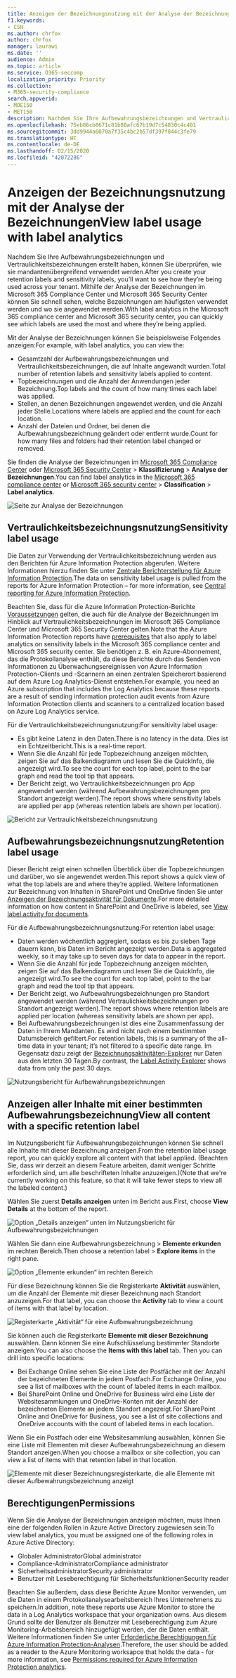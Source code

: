 ```yaml
---
title: Anzeigen der Bezeichnungsnutzung mit der Analyse der Bezeichnungen
f1.keywords:
- CSH
ms.author: chrfox
author: chrfox
manager: laurawi
ms.date: ''
audience: Admin
ms.topic: article
ms.service: O365-seccomp
localization_priority: Priority
ms.collection:
- M365-security-compliance
search.appverid:
- MOE150
- MET150
description: Nachdem Sie Ihre Aufbewahrungsbezeichnungen und Vertraulichkeitsbezeichnungen erstellt haben, können Sie überprüfen, wie sie mandantenübergreifend verwendet werden. Mithilfe der Analyse der Bezeichnungen im Microsoft 365 Compliance Center und Microsoft 365 Security Center können Sie schnell sehen, welche Bezeichnungen am häufigsten verwendet werden und wo sie angewendet werden.
ms.openlocfilehash: 75eb86cb8671c81b80afc67b19d7c54830c4c401
ms.sourcegitcommit: 3dd9944a6070a7f35c4bc2b57df397f844c3fe79
ms.translationtype: HT
ms.contentlocale: de-DE
ms.lasthandoff: 02/15/2020
ms.locfileid: "42072286"
---
```

# <a name="view-label-usage-with-label-analytics"></a><span data-ttu-id="c31f6-104">Anzeigen der Bezeichnungsnutzung mit der Analyse der Bezeichnungen</span><span class="sxs-lookup"><span data-stu-id="c31f6-104">View label usage with label analytics</span></span>

<span data-ttu-id="c31f6-105">Nachdem Sie Ihre Aufbewahrungsbezeichnungen und Vertraulichkeitsbezeichnungen erstellt haben, können Sie überprüfen, wie sie mandantenübergreifend verwendet werden.</span><span class="sxs-lookup"><span data-stu-id="c31f6-105">After you create your retention labels and sensitivity labels, you’ll want to see how they’re being used across your tenant.</span></span> <span data-ttu-id="c31f6-106">Mithilfe der Analyse der Bezeichnungen im Microsoft 365 Compliance Center und Microsoft 365 Security Center können Sie schnell sehen, welche Bezeichnungen am häufigsten verwendet werden und wo sie angewendet werden.</span><span class="sxs-lookup"><span data-stu-id="c31f6-106">With label analytics in the Microsoft 365 compliance center and Microsoft 365 security center, you can quickly see which labels are used the most and where they’re being applied.</span></span>

<span data-ttu-id="c31f6-107">Mit der Analyse der Bezeichnungen können Sie beispielsweise Folgendes anzeigen:</span><span class="sxs-lookup"><span data-stu-id="c31f6-107">For example, with label analytics, you can view the:</span></span>

- <span data-ttu-id="c31f6-108">Gesamtzahl der Aufbewahrungsbezeichnungen und Vertraulichkeitsbezeichnungen, die auf Inhalte angewandt wurden.</span><span class="sxs-lookup"><span data-stu-id="c31f6-108">Total number of retention labels and sensitivity labels applied to content.</span></span>
- <span data-ttu-id="c31f6-109">Topbezeichnungen und die Anzahl der Anwendungen jeder Bezeichnung.</span><span class="sxs-lookup"><span data-stu-id="c31f6-109">Top labels and the count of how many times each label was applied.</span></span>
- <span data-ttu-id="c31f6-110">Stellen, an denen Bezeichnungen angewendet werden, und die Anzahl jeder Stelle.</span><span class="sxs-lookup"><span data-stu-id="c31f6-110">Locations where labels are applied and the count for each location.</span></span>
- <span data-ttu-id="c31f6-111">Anzahl der Dateien und Ordner, bei denen die Aufbewahrungsbezeichnung geändert oder entfernt wurde.</span><span class="sxs-lookup"><span data-stu-id="c31f6-111">Count for how many files and folders had their retention label changed or removed.</span></span>

<span data-ttu-id="c31f6-112">Sie finden die Analyse der Bezeichnungen im [Microsoft 365 Compliance Center](https://compliance.microsoft.com/labelanalytics) oder [Microsoft 365 Security Center](https://security.microsoft.com/labelanalytics) > **Klassifizierung** > **Analyse der Bezeichnungen**.</span><span class="sxs-lookup"><span data-stu-id="c31f6-112">You can find label analytics in the [Microsoft 365 compliance center](https://compliance.microsoft.com/labelanalytics) or [Microsoft 365 security center](https://security.microsoft.com/labelanalytics) > **Classification** > **Label analytics**.</span></span>

![Seite zur Analyse der Bezeichnungen](../media/label-analytics-page.png)

## <a name="sensitivity-label-usage"></a><span data-ttu-id="c31f6-114">Vertraulichkeitsbezeichnungsnutzung</span><span class="sxs-lookup"><span data-stu-id="c31f6-114">Sensitivity label usage</span></span>

<span data-ttu-id="c31f6-115">Die Daten zur Verwendung der Vertraulichkeitsbezeichnung werden aus den Berichten für Azure Information Protection abgerufen. Weitere Informationen hierzu finden Sie unter [Zentrale Berichterstellung für Azure Information Protection](https://docs.microsoft.com/azure/information-protection/reports-aip).</span><span class="sxs-lookup"><span data-stu-id="c31f6-115">The data on sensitivity label usage is pulled from the reports for Azure Information Protection – for more information, see [Central reporting for Azure Information Protection](https://docs.microsoft.com/azure/information-protection/reports-aip).</span></span>

<span data-ttu-id="c31f6-116">Beachten Sie, dass für die Azure Information Protection-Berichte [Voraussetzungen](/azure/information-protection/reports-aip#prerequisites) gelten, die auch für die Analyse der Bezeichnungen im Hinblick auf Vertraulichkeitsbezeichnungen im Microsoft 365 Compliance Center und Microsoft 365 Security Center gelten.</span><span class="sxs-lookup"><span data-stu-id="c31f6-116">Note that the Azure Information Protection reports have [prerequisites](/azure/information-protection/reports-aip#prerequisites) that also apply to label analytics on sensitivity labels in the Microsoft 365 compliance center and Microsoft 365 security center.</span></span> <span data-ttu-id="c31f6-117">Sie benötigen z. B. ein Azure-Abonnement, das die Protokollanalyse enthält, da diese Berichte durch das Senden von Informationen zu Überwachungsereignissen von Azure Information Protection-Clients und -Scannern an einen zentralen Speicherort basierend auf dem Azure Log Analytics-Dienst entstehen.</span><span class="sxs-lookup"><span data-stu-id="c31f6-117">For example, you need an Azure subscription that includes the Log Analytics because these reports are a result of sending information protection audit events from Azure Information Protection clients and scanners to a centralized location based on Azure Log Analytics service.</span></span>

<span data-ttu-id="c31f6-118">Für die Vertraulichkeitsbezeichnungsnutzung:</span><span class="sxs-lookup"><span data-stu-id="c31f6-118">For sensitivity label usage:</span></span>

- <span data-ttu-id="c31f6-119">Es gibt keine Latenz in den Daten.</span><span class="sxs-lookup"><span data-stu-id="c31f6-119">There is no latency in the data.</span></span> <span data-ttu-id="c31f6-120">Dies ist ein Echtzeitbericht.</span><span class="sxs-lookup"><span data-stu-id="c31f6-120">This is a real-time report.</span></span>
- <span data-ttu-id="c31f6-121">Wenn Sie die Anzahl für jede Topbezeichnung anzeigen möchten, zeigen Sie auf das Balkendiagramm und lesen Sie die QuickInfo, die angezeigt wird.</span><span class="sxs-lookup"><span data-stu-id="c31f6-121">To see the count for each top label, point to the bar graph and read the tool tip that appears.</span></span>
- <span data-ttu-id="c31f6-122">Der Bericht zeigt, wo Vertraulichkeitsbezeichnungen pro App angewendet werden (während Aufbewahrungsbezeichnungen pro Standort angezeigt werden).</span><span class="sxs-lookup"><span data-stu-id="c31f6-122">The report shows where sensitivity labels are applied per app (whereas retention labels are shown per location).</span></span>

![Bericht zur Vertraulichkeitsbezeichnungsnutzung](../media/sensitivity-label-usage-report.png)

## <a name="retention-label-usage"></a><span data-ttu-id="c31f6-124">Aufbewahrungsbezeichnungsnutzung</span><span class="sxs-lookup"><span data-stu-id="c31f6-124">Retention label usage</span></span>

<span data-ttu-id="c31f6-125">Dieser Bericht zeigt einen schnellen Überblick über die Topbezeichnungen und darüber, wo sie angewendet werden.</span><span class="sxs-lookup"><span data-stu-id="c31f6-125">This report shows a quick view of what the top labels are and where they’re applied.</span></span> <span data-ttu-id="c31f6-126">Weitere Informationen zur Bezeichnung von Inhalten in SharePoint und OneDrive finden Sie unter [Anzeigen der Bezeichnungsaktivität für Dokumente](view-label-activity-for-documents.md).</span><span class="sxs-lookup"><span data-stu-id="c31f6-126">For more detailed information on how content in SharePoint and OneDrive is labeled, see [View label activity for documents](view-label-activity-for-documents.md).</span></span>

<span data-ttu-id="c31f6-127">Für die Aufbewahrungsbezeichnungsnutzung:</span><span class="sxs-lookup"><span data-stu-id="c31f6-127">For retention label usage:</span></span>

- <span data-ttu-id="c31f6-128">Daten werden wöchentlich aggregiert, sodass es bis zu sieben Tage dauern kann, bis Daten im Bericht angezeigt werden.</span><span class="sxs-lookup"><span data-stu-id="c31f6-128">Data is aggregated weekly, so it may take up to seven days for data to appear in the report.</span></span>
- <span data-ttu-id="c31f6-129">Wenn Sie die Anzahl für jede Topbezeichnung anzeigen möchten, zeigen Sie auf das Balkendiagramm und lesen Sie die QuickInfo, die angezeigt wird.</span><span class="sxs-lookup"><span data-stu-id="c31f6-129">To see the count for each top label, point to the bar graph and read the tool tip that appears.</span></span>
- <span data-ttu-id="c31f6-130">Der Bericht zeigt, wo Aufbewahrungsbezeichnungen pro Standort angewendet werden (während Vertraulichkeitsbezeichnungen pro Standort angezeigt werden).</span><span class="sxs-lookup"><span data-stu-id="c31f6-130">The report shows where retention labels are applied per location (whereas sensitivity labels are shown per app).</span></span>
- <span data-ttu-id="c31f6-131">Bei Aufbewahrungsbezeichnungen ist dies eine Zusammenfassung der Daten in Ihrem Mandanten. Es wird nicht nach einem bestimmten Datumsbereich gefiltert.</span><span class="sxs-lookup"><span data-stu-id="c31f6-131">For retention labels, this is a summary of the all-time data in your tenant; it’s not filtered to a specific date range.</span></span> <span data-ttu-id="c31f6-132">Im Gegensatz dazu zeigt der [Bezeichnungsaktivitäten-Explorer](view-label-activity-for-documents.md) nur Daten aus den letzten 30 Tagen.</span><span class="sxs-lookup"><span data-stu-id="c31f6-132">By contrast, the [Label Activity Explorer](view-label-activity-for-documents.md) shows data from only the past 30 days.</span></span>

![Nutzungsbericht für Aufbewahrungsbezeichnungen](../media/retention-label-usage-report.png)

## <a name="view-all-content-with-a-specific-retention-label"></a><span data-ttu-id="c31f6-134">Anzeigen aller Inhalte mit einer bestimmten Aufbewahrungsbezeichnung</span><span class="sxs-lookup"><span data-stu-id="c31f6-134">View all content with a specific retention label</span></span>

<span data-ttu-id="c31f6-135">Im Nutzungsbericht für Aufbewahrungsbezeichnungen können Sie schnell alle Inhalte mit dieser Bezeichnung anzeigen.</span><span class="sxs-lookup"><span data-stu-id="c31f6-135">From the retention label usage report, you can quickly explore all content with that label applied.</span></span> <span data-ttu-id="c31f6-136">(Beachten Sie, dass wir derzeit an diesem Feature arbeiten, damit weniger Schritte erforderlich sind, um alle beschrifteten Inhalte anzuzeigen.)</span><span class="sxs-lookup"><span data-stu-id="c31f6-136">(Note that we're currently working on this feature, so that it will take fewer steps to view all the labeled content.)</span></span>

<span data-ttu-id="c31f6-137">Wählen Sie zuerst **Details anzeigen** unten im Bericht aus.</span><span class="sxs-lookup"><span data-stu-id="c31f6-137">First, choose **View Details** at the bottom of the report.</span></span>

![Option „Details anzeigen“ unten im Nutzungsbericht für Aufbewahrungsbezeichnungen](../media/retention-label-usage-view-details.png)

<span data-ttu-id="c31f6-139">Wählen Sie dann eine Aufbewahrungsbezeichnung > **Elemente erkunden** im rechten Bereich.</span><span class="sxs-lookup"><span data-stu-id="c31f6-139">Then choose a retention label > **Explore items** in the right pane.</span></span>

![Option „Elemente erkunden“ im rechten Bereich](../media/retention-label-usage-explore-items.png)

<span data-ttu-id="c31f6-141">Für diese Bezeichnung können Sie die Registerkarte **Aktivität** auswählen, um die Anzahl der Elemente mit dieser Bezeichnung nach Standort anzuzeigen.</span><span class="sxs-lookup"><span data-stu-id="c31f6-141">For that label, you can choose the **Activity** tab to view a count of items with that label by location.</span></span>

![Registerkarte „Aktivität“ für eine Aufbewahrungsbezeichnung](../media/retention-label-usage-activity-tab.png)

<span data-ttu-id="c31f6-143">Sie können auch die Registerkarte **Elemente mit dieser Bezeichnung** auswählen. Dann können Sie eine Aufschlüsselung bestimmter Standorte anzeigen:</span><span class="sxs-lookup"><span data-stu-id="c31f6-143">You can also choose the **Items with this label** tab. Then you can drill into specific locations:</span></span>

- <span data-ttu-id="c31f6-144">Bei Exchange Online sehen Sie eine Liste der Postfächer mit der Anzahl der bezeichneten Elemente in jedem Postfach.</span><span class="sxs-lookup"><span data-stu-id="c31f6-144">For Exchange Online, you see a list of mailboxes with the count of labeled items in each mailbox.</span></span>
- <span data-ttu-id="c31f6-145">Bei SharePoint Online und OneDrive for Business wird eine Liste der Websitesammlungen und OneDrive-Konten mit der Anzahl der bezeichneten Elemente an jedem Standort angezeigt.</span><span class="sxs-lookup"><span data-stu-id="c31f6-145">For SharePoint Online and OneDrive for Business, you see a list of site collections and OneDrive accounts with the count of labeled items in each location.</span></span>

<span data-ttu-id="c31f6-146">Wenn Sie ein Postfach oder eine Websitesammlung auswählen, können Sie eine Liste mit Elementen mit dieser Aufbewahrungsbezeichnung an diesem Standort anzeigen.</span><span class="sxs-lookup"><span data-stu-id="c31f6-146">When you choose a mailbox or site collection, you can view a list of items with that retention label in that location.</span></span>

![Elemente mit dieser Bezeichnungsregisterkarte, die alle Elemente mit dieser Aufbewahrungsbezeichnung anzeigt](../media/retention-label-usage-content-explorer.png)

## <a name="permissions"></a><span data-ttu-id="c31f6-148">Berechtigungen</span><span class="sxs-lookup"><span data-stu-id="c31f6-148">Permissions</span></span>

<span data-ttu-id="c31f6-149">Wenn Sie die Analyse der Bezeichnungen anzeigen möchten, muss Ihnen eine der folgenden Rollen in Azure Active Directory zugewiesen sein:</span><span class="sxs-lookup"><span data-stu-id="c31f6-149">To view label analytics, you must be assigned one of the following roles in Azure Active Directory:</span></span>

- <span data-ttu-id="c31f6-150">Globaler Administrator</span><span class="sxs-lookup"><span data-stu-id="c31f6-150">Global administrator</span></span>
- <span data-ttu-id="c31f6-151">Compliance-Administrator</span><span class="sxs-lookup"><span data-stu-id="c31f6-151">Compliance administrator</span></span>
- <span data-ttu-id="c31f6-152">Sicherheitsadministrator</span><span class="sxs-lookup"><span data-stu-id="c31f6-152">Security administrator</span></span>
- <span data-ttu-id="c31f6-153">Benutzer mit Leseberechtigung für Sicherheitsfunktionen</span><span class="sxs-lookup"><span data-stu-id="c31f6-153">Security reader</span></span>

<span data-ttu-id="c31f6-154">Beachten Sie außerdem, dass diese Berichte Azure Monitor verwenden, um die Daten in einem Protokollanalysearbeitsbereich Ihres Unternehmens zu speichern.</span><span class="sxs-lookup"><span data-stu-id="c31f6-154">In addition, note these reports use Azure Monitor to store the data in a Log Analytics workspace that your organization owns.</span></span> <span data-ttu-id="c31f6-155">Aus diesem Grund sollte der Benutzer als Benutzer mit Leseberechtigung zum Azure Monitoring-Arbeitsbereich hinzugefügt werden, der die Daten enthält. Weitere Informationen finden Sie unter [Erforderliche Berechtigungen für Azure Information Protection-Analysen](https://docs.microsoft.com/azure/information-protection/reports-aip#permissions-required-for-azure-information-protection-analytics).</span><span class="sxs-lookup"><span data-stu-id="c31f6-155">Therefore, the user should be added as a reader to the Azure Monitoring worksapce that holds the data - for more information, see [Permissions required for Azure Information Protection analytics](https://docs.microsoft.com/azure/information-protection/reports-aip#permissions-required-for-azure-information-protection-analytics).</span></span>

